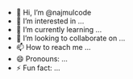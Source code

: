 - 👋 Hi, I’m @najmulcode
- 👀 I’m interested in ...
- 🌱 I’m currently learning ...
- 💞️ I’m looking to collaborate on ...
- 📫 How to reach me ...
- 😄 Pronouns: ...
- ⚡ Fun fact: ...

<!---
najmulcode/najmulcode is a ✨ special ✨ repository because its `README.md` (this file) appears on your GitHub profile.
You can click the Preview link to take a look at your changes.
--->
